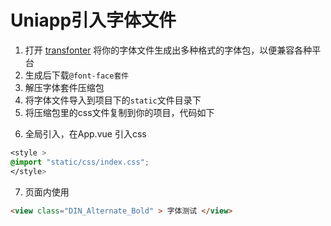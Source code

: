 
# Uniapp引入字体文件

1.  打开 [transfonter](https://transfonter.org/) 将你的字体文件生成出多种格式的字体包，以便兼容各种平台
2.  生成后下载```@font-face套件``` 
3.  解压字体套件压缩包
4.  将字体文件导入到项目下的```static```文件目录下
5.  将压缩包里的css文件复制到你的项目，代码如下
<CodeSwitcher :languages="{file:'font file',base64:'Font to Base64 encode'}">

<template v-slot:file>

    ``` css
  //将路径改成你的字体文件目录
  @font-face {
    font-family: 'DIN Alternate';
    src: url('~@/static/fonts/DINAlternate-Bold.woff2') format('woff2'),
      url('~@/static/fonts/DINAlternate-Bold.woff') format('woff');
    font-weight: bold;
    font-style: normal;
    font-display: swap;
  }
  

  //设置一个class名使用此字体
  .DIN_Alternate_Bold {
    font-family: 'DIN Alternate' !important;
    font-style: normal;
  }

```

</template>
<template v-slot:base64>

``` css

//需要在transfonter转换时勾选Base64 encode
  @font-face {
    font-family: 'DIN Alternate';
    src: url('data:font/woff2;charset=utf-8;base64,·····') format('woff2'),
      url('data:font/woff2;charset=utf-8;base64,····') format('woff');
    font-weight: bold;
    font-style: normal;
    font-display: swap;
  }

  //设置一个class名使用此字体
  .DIN_Alternate_Bold {
    font-family: 'DIN Alternate' !important;
    font-style: normal;
  }

```

</template>
</CodeSwitcher>

6. 全局引入，在App.vue 引入css
``` css 
<style >
@import "static/css/index.css";
</style>
```
7. 页面内使用
``` html
<view class="DIN_Alternate_Bold" > 字体测试 </view>
```